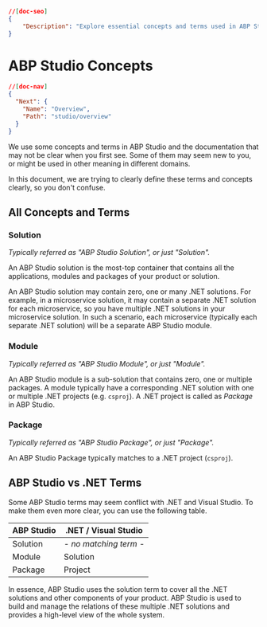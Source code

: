 ```json
//[doc-seo]
{
    "Description": "Explore essential concepts and terms used in ABP Studio to enhance your understanding and streamline your development experience."
}
```

# ABP Studio Concepts

````json
//[doc-nav]
{
  "Next": {
    "Name": "Overview",
    "Path": "studio/overview"
  }
}
````

We use some concepts and terms in ABP Studio and the documentation that may not be clear when you first see. Some of them may seem new to you, or might be used in other meaning in different domains.

In this document, we are trying to clearly define these terms and concepts clearly, so you don't confuse.

## All Concepts and Terms

### Solution

*Typically referred as "ABP Studio Solution", or just "Solution".*

An ABP Studio solution is the most-top container that contains all the applications, modules and packages of your product or solution.

An ABP Studio solution may contain zero, one or many .NET solutions. For example, in a microservice solution, it may contain a separate .NET solution for each microservice, so you have multiple .NET solutions in your microservice solution. In such a scenario, each microservice (typically each separate .NET solution) will be a separate ABP Studio module.

### Module

*Typically referred as "ABP Studio Module", or just "Module".*

An ABP Studio module is a sub-solution that contains zero, one or multiple packages. A module typically have a corresponding .NET solution with one or multiple .NET projects (e.g. `csproj`). A .NET project is called as *Package* in ABP Studio.

### Package

*Typically referred as "ABP Studio Package", or just "Package".*

An ABP Studio Package typically matches to a .NET project (`csproj`).

## ABP Studio vs .NET Terms

Some ABP Studio terms may seem conflict with .NET and Visual Studio. To make them even more clear, you can use the following table.

| ABP Studio | .NET / Visual Studio   |
| ---------- | ---------------------- |
| Solution   | *- no matching term -* |
| Module     | Solution               |
| Package    | Project                |

In essence, ABP Studio uses the solution term to cover all the .NET solutions and other components of your product. ABP Studio is used to build and manage the relations of these multiple .NET solutions and provides a high-level view of the whole system.
